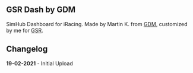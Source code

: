 ## GSR Dash by GDM
SimHub Dashboard for iRacing.
Made by Martin K. from [GDM](http://glowingdiscmotorsport.de/), customized by me for [GSR](https://www.germansimracing.de).



Changelog
------
**19-02-2021** - Initial Upload
